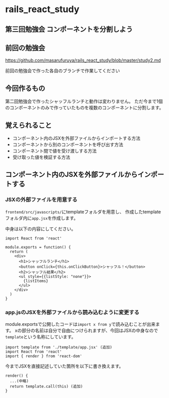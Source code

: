 # rails_react_study

## 第三回勉強会 コンポーネントを分割しよう

## 前回の勉強会
https://github.com/masarufuruya/rails_react_study/blob/master/study2.md

前回の勉強会で作った各自のブランチで作業してください

## 今回作るもの
第二回勉強会で作ったシャッフルランチと動作は変わりません。
ただ今まで1個のコンポーネントのみで作っていたものを複数のコンポーネントに分割します。

## 覚えられること
* コンポーネント内のJSXを外部ファイルからインポートする方法
* コンポーネントから別のコンポーネントを呼び出す方法
* コンポーネント間で値を受け渡しする方法
* 受け取った値を検証する方法

## コンポーネント内のJSXを外部ファイルからインポートする

### JSXの外部ファイルを用意する
`frontend/src/javascripts/`にtemplateフォルダを用意し、
作成したtemplateフォルダ内に`app.jsx`を作成します。

中身は以下の内容にしてください。

```
import React from 'react'

module.exports = function() {
  return (
    <div>
      <h1>シャッフルランチ</h1>
      <button onClick={this.onClickButton}>シャッフル！</button>
      <h2>シャッフル結果</h2>
      <ul style={{listStyle: "none"}}>
        {listItems}
      </ul>
    </div>
  )
}
```

### app.jsのJSXを外部ファイルから読み込むように変更する

module.exportsで公開したコードは`import x from y`で読み込むことが出来ます。
xの部分の名前は自分で自由につけられますが、今回はJSXの中身なので`template`という名称にしています。

```
import template from './template/app.jsx' (追加)
import React from 'react'
import { render } from 'react-dom'
```

今までJSXを直接記述していた箇所を以下に書き換えます。

```
render() {
  ...(中略)
  return template.call(this) (追加)
}
```

